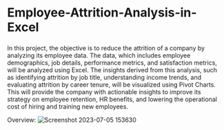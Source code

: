 # Employee-Attrition-Analysis-in-Excel

### 
In this project, the objective is to reduce the attrition of a company by analyzing its employee data. The data, which includes employee demographics, job details, performance metrics, and satisfaction metrics, will be analyzed using Excel. The insights derived from this analysis, such as identifying attrition by job title, understanding income trends, and evaluating attrition by career tenure, will be visualized using Pivot Charts. This will provide the company with actionable insights to improve its strategy on employee retention, HR benefits, and lowering the operational cost of hiring and training new employees. 


Overview:
![Screenshot 2023-07-05 153630](https://github.com/koschaller/Employee-Attrition-Analysis-in-Excel/assets/108645447/696193f7-07c1-4e99-b261-55d7f2c93490)
   

															
															
															

